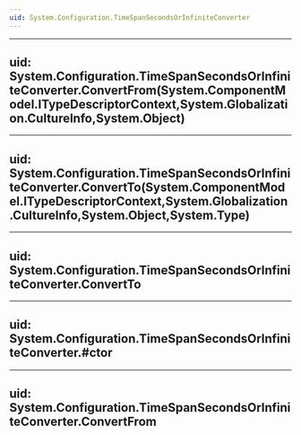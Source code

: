 ```yaml
---
uid: System.Configuration.TimeSpanSecondsOrInfiniteConverter
---
```


---
uid: System.Configuration.TimeSpanSecondsOrInfiniteConverter.ConvertFrom(System.ComponentModel.ITypeDescriptorContext,System.Globalization.CultureInfo,System.Object)
---

---
uid: System.Configuration.TimeSpanSecondsOrInfiniteConverter.ConvertTo(System.ComponentModel.ITypeDescriptorContext,System.Globalization.CultureInfo,System.Object,System.Type)
---

---
uid: System.Configuration.TimeSpanSecondsOrInfiniteConverter.ConvertTo
---

---
uid: System.Configuration.TimeSpanSecondsOrInfiniteConverter.#ctor
---

---
uid: System.Configuration.TimeSpanSecondsOrInfiniteConverter.ConvertFrom
---
